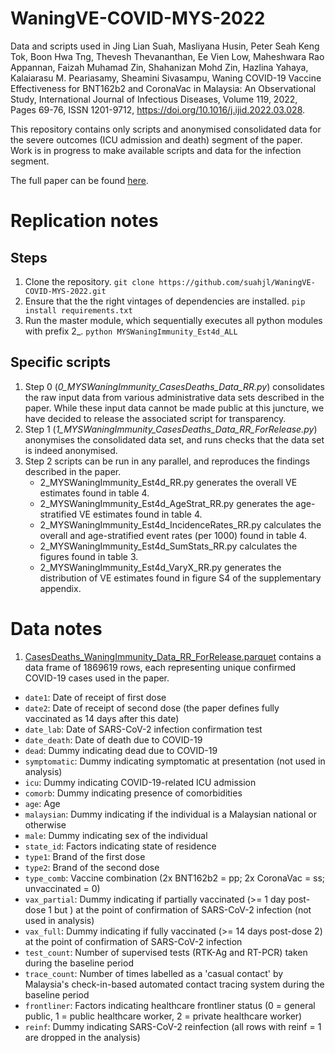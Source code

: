 # WaningVE-COVID-MYS-2022
Data and scripts used in Jing Lian Suah, Masliyana Husin, Peter Seah Keng Tok, Boon Hwa Tng, Thevesh Thevananthan, Ee Vien Low, Maheshwara Rao Appannan, Faizah Muhamad Zin, Shahanizan Mohd Zin, Hazlina Yahaya, Kalaiarasu M. Peariasamy, Sheamini Sivasampu, Waning COVID-19 Vaccine Effectiveness for BNT162b2 and CoronaVac in Malaysia: An Observational Study, International Journal of Infectious Diseases, Volume 119, 2022, Pages 69-76, ISSN 1201-9712, https://doi.org/10.1016/j.ijid.2022.03.028.

This repository contains only scripts and anonymised consolidated data for the severe outcomes (ICU admission and death) segment of the paper. Work is in progress to make available scripts and data for the infection segment.

The full paper can be found [here](https://www.ijidonline.com/article/S1201-9712(22)00167-9/fulltext).

# Replication notes
## Steps
1. Clone the repository. ```git clone https://github.com/suahjl/WaningVE-COVID-MYS-2022.git```
2. Ensure that the the right vintages of dependencies are installed. ```pip install requirements.txt```
3. Run the master module, which sequentially executes all python modules with prefix 2_. ```python MYSWaningImmunity_Est4d_ALL```

## Specific scripts
1. Step 0 (*0_MYSWaningImmunity_CasesDeaths_Data_RR.py*) consolidates the raw input data from various administrative data sets described in the paper. While these input data cannot be made public at this juncture, we have decided to release the associated script for transparency.
2. Step 1 (*1_MYSWaningImmunity_CasesDeaths_Data_RR_ForRelease.py*) anonymises the consolidated data set, and runs checks that the data set is indeed anonymised.
3. Step 2 scripts can be run in any parallel, and reproduces the findings described in the paper.
	- 2_MYSWaningImmunity_Est4d_RR.py generates the overall VE estimates found in table 4.
	- 2_MYSWaningImmunity_Est4d_AgeStrat_RR.py generates the age-stratified VE estimates found in table 4.
	- 2_MYSWaningImmunity_Est4d_IncidenceRates_RR.py calculates the overall and age-stratified event rates (per 1000) found in table 4.
	- 2_MYSWaningImmunity_Est4d_SumStats_RR.py calculates the figures found in table 3.
	- 2_MYSWaningImmunity_Est4d_VaryX_RR.py generates the distribution of VE estimates found in figure S4 of the supplementary appendix.

# Data notes
1. [CasesDeaths_WaningImmunity_Data_RR_ForRelease.parquet](https://github.com/suahjl/WaningVE-COVID-MYS-2022/blob/main/Data/CasesDeaths_WaningImmunity_Data_RR_ForRelease.parquet) contains a data frame of 1869619 rows, each representing unique confirmed COVID-19 cases used in the paper. 
* ```date1```: Date of receipt of first dose
* ```date2```: Date of receipt of second dose (the paper defines fully vaccinated as 14 days after this date)
* ```date_lab```: Date of SARS-CoV-2 infection confirmation test
* ```date_death```: Date of death due to COVID-19
* ```dead```: Dummy indicating dead due to COVID-19
* ```symptomatic```: Dummy indicating symptomatic at presentation (not used in analysis)
* ```icu```: Dummy indicating COVID-19-related ICU admission
* ```comorb```: Dummy indicating presence of comorbidities
* ```age```: Age
* ```malaysian```: Dummy indicating if the individual is a Malaysian national or otherwise
* ```male```: Dummy indicating sex of the individual
* ```state_id```: Factors indicating state of residence
* ```type1```: Brand of the first dose
* ```type2```: Brand of the second dose
* ```type_comb```: Vaccine combination (2x BNT162b2 = pp; 2x CoronaVac = ss; unvaccinated = 0)
* ```vax_partial```: Dummy indicating if partially vaccinated (>= 1 day post-dose 1 but ) at the point of confirmation of SARS-CoV-2 infection (not used in analysis)
* ```vax_full```: Dummy indicating if fully vaccinated (>= 14 days post-dose 2) at the point of confirmation of SARS-CoV-2 infection
* ```test_count```: Number of supervised tests (RTK-Ag and RT-PCR) taken during the baseline period
* ```trace_count```: Number of times labelled as a 'casual contact' by Malaysia's check-in-based automated contact tracing system during the baseline period
* ```frontliner```: Factors indicating healthcare frontliner status (0 = general public, 1 = public healthcare worker, 2 = private healthcare worker)
* ```reinf```: Dummy indicating SARS-CoV-2 reinfection (all rows with reinf = 1 are dropped in the analysis)